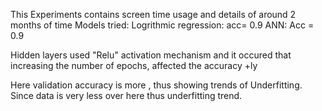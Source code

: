 This Experiments contains screen time usage and details of around 2 months of time
Models tried: Logrithmic regression: acc= 0.9
 ANN: Acc = 0.9 

 Hidden layers used "Relu" activation mechanism and it occured that increasing the number of epochs, affected the accuracy +ly

 Here validation accuracy is more , thus showing trends of Underfitting.
 Since data is very less over here thus underfitting trend.
